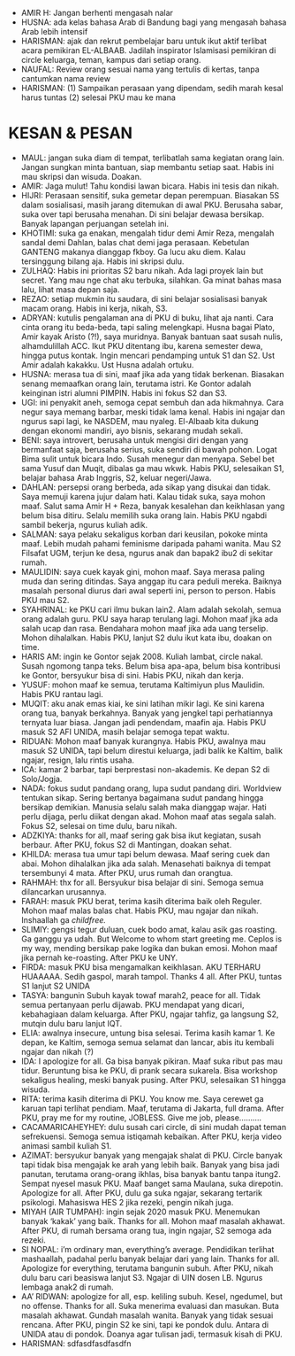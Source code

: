 - AMIR H: Jangan berhenti mengasah nalar
- HUSNA: ada kelas bahasa Arab di Bandung bagi yang mengasah bahasa Arab lebih intensif
- HARISMAN: ajak dan rekrut pembelajar baru untuk ikut aktif terlibat acara pemikiran EL-ALBAAB. Jadilah inspirator Islamisasi pemikiran di circle keluarga, teman, kampus dari setiap orang.
- NAUFAL: Review orang sesuai nama yang tertulis di kertas, tanpa cantumkan nama review
- HARISMAN: (1) Sampaikan perasaan yang dipendam, sedih marah kesal harus tuntas (2) selesai PKU mau ke mana

# KESAN & PESAN
- MAUL: jangan suka diam di tempat, terlibatlah sama kegiatan orang lain. Jangan sungkan minta bantuan, siap membantu setiap saat. Habis ini mau skripsi dan wisuda. Doakan.
- AMIR: Jaga mulut! Tahu kondisi lawan bicara. Habis ini tesis dan nikah.
- HIJRI: Perasaan sensitif, suka gemetar depan perempuan. Biasakan 5S dalam sosialisasi, masih jarang ditemukan di awal PKU. Berusaha sabar, suka over tapi berusaha menahan. Di sini belajar dewasa bersikap. Banyak lapangan perjuangan setelah ini.
- KHOTIMI: suka ga enakan, mengalah tidur demi Amir Reza, mengalah sandal demi Dahlan, balas chat demi jaga perasaan. Kebetulan GANTENG makanya dianggap fkboy. Ga lucu aku diem. Kalau tersinggung bilang aja. Habis ini skripsi dulu.
- ZULHAQ: Habis ini prioritas S2 baru nikah. Ada lagi proyek lain but secret. Yang mau nge chat aku terbuka, silahkan. Ga minat bahas masa lalu, lihat masa depan saja.
- REZAO: setiap mukmin itu saudara, di sini belajar sosialisasi banyak macam orang. Habis ini kerja, nikah, S3.
- ADRYAN: kutulis pengalaman ana di PKU di buku, lihat aja nanti. Cara cinta orang itu beda-beda, tapi saling melengkapi. Husna bagai Plato, Amir kayak Aristo (?!), saya muridnya. Banyak bantuan saat susah nulis, alhamdulillah ACC. Ikut PKU ditentang ibu, karena semester dewa, hingga putus kontak. Ingin mencari pendamping untuk S1 dan S2. Ust Amir adalah kakakku. Ust Husna adalah ortuku. 
- HUSNA: merasa tua di sini, maaf jika ada yang tidak berkenan. Biasakan senang memaafkan orang lain, terutama istri. Ke Gontor adalah keinginan istri alumni PIMPIN. Habis ini fokus S2 dan S3.
- UGI: ini penyakit aneh, semoga cepat sembuh dan ada hikmahnya. Cara negur saya memang barbar, meski tidak lama kenal. Habis ini ngajar dan ngurus sapi lagi, ke NASDEM, mau nyaleg. El-Albaab kita dukung dengan ekonomi mandiri, ayo bisnis, sekarang mudah sekali. 
- BENI: saya introvert, berusaha untuk mengisi diri dengan yang bermanfaat saja, berusaha serius, suka sendiri di bawah pohon. Logat Bima sulit untuk bicara Indo. Susah menegur dan menyapa. Sebel bet sama Yusuf dan Muqit, dibalas ga mau wkwk. Habis PKU, selesaikan S1, belajar bahasa Arab Inggris, S2, keluar negeri/Jawa. 
- DAHLAN: persepsi orang berbeda, ada sikap yang disukai dan tidak. Saya memuji karena jujur dalam hati. Kalau tidak suka, saya mohon maaf. Salut sama Amir H + Reza, banyak kesalehan dan keikhlasan yang belum bisa ditiru. Selalu memilih suka orang lain. Habis PKU ngabdi sambil bekerja, ngurus kuliah adik. 
- SALMAN: saya pelaku sekaligus korban dari keusilan, pokoke minta maaf. Lebih mudah pahami feminisme daripada pahami wanita. Mau S2 Filsafat UGM, terjun ke desa, ngurus anak dan bapak2 ibu2 di sekitar rumah.
- MAULIDIN: saya cuek kayak gini, mohon maaf. Saya merasa paling muda dan sering ditindas. Saya anggap itu cara peduli mereka. Baiknya masalah personal diurus dari awal seperti ini, person to person. Habis PKU mau S2.
- SYAHRINAL: ke PKU cari ilmu bukan lain2. Alam adalah sekolah, semua orang adalah guru. PKU saya harap terulang lagi. Mohon maaf jika ada salah ucap dan rasa. Bendahara mohon maaf jika ada uang terselip. Mohon dihalalkan. Habis PKU, lanjut S2 dulu ikut kata ibu, doakan on time.
- HARIS AM: ingin ke Gontor sejak 2008. Kuliah lambat, circle nakal. Susah ngomong tanpa teks. Belum bisa apa-apa, belum bisa kontribusi ke Gontor, bersyukur bisa di sini. Habis PKU, nikah dan kerja.
- YUSUF: mohon maaf ke semua, terutama Kaltimiyun plus Maulidin. Habis PKU rantau lagi.
- MUQIT: aku anak emas kiai, ke sini latihan mikir lagi. Ke sini karena orang tua, banyak berkahnya. Banyak yang jengkel tapi perhatiannya ternyata luar biasa. Jangan jadi pendendam, maafin aja. Habis PKU masuk S2 AFI UNIDA, masih belajar semoga tepat waktu. 
- RIDUAN: Mohon maaf banyak kurangnya. Habis PKU, awalnya mau masuk S2 UNIDA, tapi belum direstui keluarga, jadi balik ke Kaltim, balik ngajar, resign, lalu rintis usaha.
- ICA: kamar 2 barbar, tapi berprestasi non-akademis. Ke depan S2 di Solo/Jogja.
- NADA: fokus sudut pandang orang, lupa sudut pandang diri. Worldview tentukan sikap. Sering bertanya bagaimana sudut pandang hingga bersikap demikian. Manusia selalu salah maka dianggap wajar. Hati perlu dijaga, perlu diikat dengan akad. Mohon maaf atas segala salah. Fokus S2, selesai on time dulu, baru nikah.
- ADZKIYA: thanks for all, maaf sering gak bisa ikut kegiatan, susah berbaur. After PKU, fokus S2 di Mantingan, doakan sehat.
- KHILDA: merasa tua umur tapi belum dewasa. Maaf sering cuek dan abai. Mohon dihalalkan jika ada salah. Menasehati baiknya di tempat tersembunyi 4 mata. After PKU, urus rumah dan orangtua.
- RAHMAH: thx for all. Bersyukur bisa belajar di sini. Semoga semua dilancarkan urusannya. 
- FARAH: masuk PKU berat, terima kasih diterima baik oleh Reguler. Mohon maaf malas balas chat.  Habis PKU, mau ngajar dan nikah. Inshaallah ga *childfree.*
- SLIMIY: gengsi tegur duluan, cuek bodo amat, kalau asik gas roasting. Ga ganggu ya udah. But Welcome to whom start greeting me. Ceplos is my way, mending bersikap pake logika dan bukan emosi. Mohon maaf jika pernah ke-roasting. After PKU ke UNY.
- FIRDA: masuk PKU bisa mengamalkan keikhlasan. AKU TERHARU HUAAAAA. Sedih gaspol, marah tampol. Thanks 4 all. After PKU, tuntas S1 lanjut S2 UNIDA
- TASYA: bangunin Subuh kayak towaf marah2, peace for all. Tidak semua pertanyaan perlu dijawab. PKU mendapat yang dicari, kebahagiaan dalam keluarga. After PKU, ngajar tahfiz, ga langsung S2, mutqin dulu baru lanjut IQT. 
- ELIA: awalnya insecure, untung bisa selesai. Terima kasih kamar 1. Ke depan, ke Kaltim, semoga semua selamat dan lancar, abis itu kembali ngajar dan nikah (?)
- IDA: I apologize for all. Ga bisa banyak pikiran. Maaf suka ribut pas mau tidur. Beruntung bisa ke PKU, di prank secara sukarela. Bisa workshop sekaligus healing, meski banyak pusing. After PKU, selesaikan S1 hingga wisuda. 
- RITA: terima kasih diterima di PKU. You know me. Saya cerewet ga karuan tapi terlihat pendiam. Maaf, terutama di Jakarta, full drama. After PKU, pray me for my routine, JOBLESS. Give me job, please………. 
- CACAMARICAHEYHEY: dulu susah cari circle, di sini mudah dapat teman sefrekuensi. Semoga semua istiqamah kebaikan. After PKU, kerja video animasi sambil kuliah S1. 
- AZIMAT: bersyukur banyak yang mengajak shalat di PKU. Circle banyak tapi tidak bisa mengajak ke arah yang lebih baik. Banyak yang bisa jadi panutan, terutama orang-orang ikhlas, bisa banyak bantu tanpa itung2. Sempat nyesel masuk PKU. Maaf banget sama Maulana, suka direpotin. Apologize for all. After PKU, dulu ga suka ngajar, sekarang tertarik psikologi. Mahasiswa HES 2 jika rezeki, pengin nikah juga.
- MIYAH (AIR TUMPAH): ingin sejak 2020 masuk PKU. Menemukan banyak ‘kakak’ yang baik. Thanks for all. Mohon maaf masalah akhawat. After PKU, di rumah bersama orang tua, ingin ngajar, S2 semoga ada rezeki.
- SI NOPAL: i’m ordinary man, everything’s average. Pendidikan terlihat mashaallah, padahal perlu banyak belajar dari yang lain. Thanks for all. Apologize for everything, terutama bangunin subuh. After PKU, nikah dulu baru cari beasiswa  lanjut S3. Ngajar di UIN dosen LB. Ngurus lembaga anak2 di rumah.
- AA’ RIDWAN: apologize for all, esp. keliling subuh. Kesel, ngedumel, but no offense. Thanks for all. Suka menerima evaluasi dan masukan. Buta masalah akhawat. Gundah masalah wanita. Banyak yang tidak sesuai rencana. After PKU, pingin S2 ke sini, tapi ke pondok dulu. Antara di UNIDA atau di pondok. Doanya agar tulisan jadi, termasuk kisah di PKU.
- HARISMAN: sdfasdfasdfasdfn